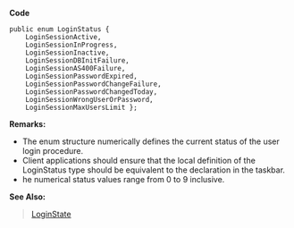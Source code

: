 **Code**
```
public enum LoginStatus {
    LoginSessionActive,
    LoginSessionInProgress,
    LoginSessionInactive,
    LoginSessionDBInitFailure,
    LoginSessionAS400Failure,
    LoginSessionPasswordExpired,
    LoginSessionPasswordChangeFailure,
    LoginSessionPasswordChangedToday,
    LoginSessionWrongUserOrPassword,
    LoginSessionMaxUsersLimit }; 
```

**Remarks:**
  * The enum structure numerically defines the current status of the user login procedure. 
  * Client applications should ensure that the local definition of the LoginStatus type should be equivalent to the declaration in the taskbar.
  * he numerical status values range from 0 to 9 inclusive.

**See Also:**
> [LoginState](LoginState.md)